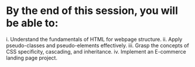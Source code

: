 # By the end of this session, you will be able to:

  i. Understand the fundamentals of HTML for webpage structure.
  ii. Apply pseudo-classes and pseudo-elements effectively.
  iii. Grasp the concepts of CSS specificity, cascading, and inheritance.
  iv. Implement an E-commerce landing page project.
